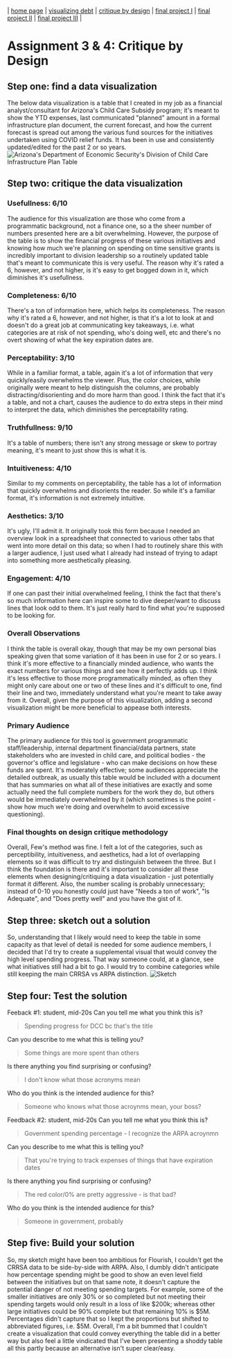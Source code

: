 | [home page](https://cfrias1.github.io/portfolio/) | [visualizing debt](visualizing-government-debt.md) | [critique by design](critique-by-design.md) | [final project I](final-project-part-one) | [final project II](final-project-part-two) | [final project III](final-project-part-three) |

# Assignment 3 & 4: Critique by Design
## Step one: find a data visualization
The below data visualization is a table that I created in my job as a financial analyst/consultant for Arizona's Child Care Subsidy program; it's meant to show the YTD expenses, last communicated "planned" amount in a formal infrastructure plan document, the current forecast, and how the current forecast is spread out among the various fund sources for the initiatives undertaken using COVID relief funds. It has been in use and consistently updated/edited for the past 2 or so years.
![Arizona's Department of Economic Security's Division of Child Care Infrastructure Plan Table](https://github.com/cfrias1/portfolio/assets/144168691/e5b485de-7797-4866-b663-13a947b466d5)

## Step two: critique the data visualization
### Usefullness: 6/10
The audience for this visualization are those who come from a programmatic background, not a finance one, so a the sheer number of numbers presented here are a bit overwhelming. However, the purpose of the table is to show the financial progress of these various initiatives and knowing how much we're planning on spending on time sensitive grants is incredibly important to division leadership so a routinely updated table that's meant to communicate this is very useful. The reason why it's rated a 6, however, and not higher, is it's easy to get bogged down in it, which diminishes it's usefullness.
### Completeness: 6/10
There's a ton of information here, which helps its completeness. The reason why it's rated a 6, however, and not higher, is that it's a lot to look at and doesn't do a great job at communicating key takeaways, i.e. what categories are at risk of not spending, who's doing well, etc and there's no overt showing of what the key expiration dates are. 
### Perceptability: 3/10
While in a familiar format, a table, again it's a lot of information that very quickly/easily overwhelms the viewer. Plus, the color choices, while originally were meant to help distinguish the columns, are probably distracting/disorienting and do more harm than good. I think the fact that it's a table, and not a chart, causes the audience to do extra steps in their mind to interpret the data, which diminishes the perceptability rating.
### Truthfullness: 9/10
It's a table of numbers; there isn't any strong message or skew to portray meaning, it's meant to just show this is what it is.
### Intuitiveness: 4/10
Similar to my comments on perceptability, the table has a lot of information that quickly overwhelms and disorients the reader. So while it's a familiar format, it's information is not extremely intuitive.
### Aesthetics: 3/10
It's ugly, I'll admit it. It originally took this form because I needed an overview look in a spreadsheet that connected to various other tabs that went into more detail on this data; so when I had to routinely share this with a larger audience, I just used what I already had instead of trying to adapt into something more aesthetically pleasing.
### Engagement: 4/10
If one can past their initial overwhelmed feeling, I think the fact that there's so much information here can inspire some to dive deeper/want to discuss lines that look odd to them. It's just really hard to find what you're supposed to be looking for.
### Overall Observations
I think the table is overall okay, though that may be my own personal bias speaking given that some variation of it has been in use for 2 or so years. I think it's more effective to a financially minded audience, who wants the exact numbers for various things and see how it perfectly adds up. I think it's less effective to those more programmatically minded, as often they might only care about one or two of these lines and it's difficult to one, find their line and two, immediately understand what you're meant to take away from it. Overall, given the purpose of this visualization, adding a second visualization might be more beneficial to appease both interests.
### Primary Audience
The primary audience for this tool is government programmatic staff/leadership, internal department financial/data partners, state stakeholders who are invested in child care, and political bodies - the governor's office and legislature - who can make decisions on how these funds are spent. It's moderately effective; some audiences appreciate the detailed outbreak, as usually this table would be included with a document that has summaries on what all of these initiatives are exactly and some actually need the full complete numbers for the work they do, but others would be immediately overwhelmed by it (which sometimes is the point - show how much we're doing and overwhelm to avoid excessive questioning).  
### Final thoughts on design critique methodology
Overall, Few's method was fine. I felt a lot of the categories, such as perceptibility, intuitiveness, and aesthetics, had a lot of overlapping elements so it was difficult to try and distinguish between the three. But I think the foundation is there and it's important to consider all these elements when designing/critiquing a data visualization - just potentially format it different. Also, the number scaling is probably unnecessary; instead of 0-10 you honestly could just have "Needs a ton of work", "Is Adequate", and "Does pretty well" and you have the gist of it.

## Step three: sketch out a solution
So, understanding that I likely would need to keep the table in some capacity as that level of detail is needed for some audience members, I decided that I'd try to create a supplemental visual that would convey the high level spending progress. That way someone could, at a glance, see what initiatives still had a bit to go. I would try to combine categories while still keeping the main CRRSA vs ARPA distinction.
![Sketch](https://github.com/cfrias1/portfolio/assets/144168691/007b34aa-a25b-4152-854b-7ca5b1346c6c)

## Step four: Test the solution
Feeback #1: student, mid-20s
Can you tell me what you think this is?
> Spending progress for DCC bc that's the title

Can you describe to me what this is telling you?
> Some things are more spent than others

Is there anything you find surprising or confusing?
> I don't know what those acronyms mean

Who do you think is the intended audience for this?
> Someone who knows what those acroynms mean, your boss?

Feedback #2: student, mid-20s
Can you tell me what you think this is?
> Government spending percentage - I recognize the ARPA acroynmn

Can you describe to me what this is telling you?
> That you're trying to track expenses of things that have expiration dates

Is there anything you find surprising or confusing?
> The red color/0% are pretty aggressive - is that bad?

Who do you think is the intended audience for this?
> Someone in government, probably

## Step five: Build your solution
So, my sketch might have been too ambitious for Flourish, I couldn't get the CRRSA data to be side-by-side with ARPA. Also, I dumbly didn't anticipate how percentage spending might be good to show an even level field between the initiatives but on that same note, it doesn't capture the potential danger of not meeting spending targets. For example, some of the smaller initiatives are only 30% or so completed but not meeting their spending targets would only result in a loss of like $200k; whereas other large initiatives could be 90% complete but that remaining 10% is $5M. Percentages didn't capture that so I kept the proportions but shifted to abbreviated figures, i.e. $5M. Overall, I'm a bit bummed that I couldn't create a visualization that could convey everything the table did in a better way but also feel a little vindicated that I've been presenting a shoddy table all this partly because an alternative isn't super clear/easy.
<div class="flourish-embed flourish-chart" data-src="visualisation/15073095"><script src="https://public.flourish.studio/resources/embed.js"></script></div>
<div class="flourish-embed flourish-chart" data-src="visualisation/15074098"><script src="https://public.flourish.studio/resources/embed.js"></script></div>
